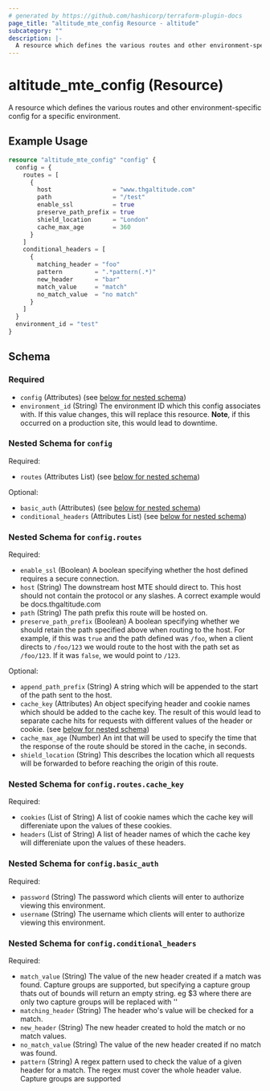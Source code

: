 ```yaml
---
# generated by https://github.com/hashicorp/terraform-plugin-docs
page_title: "altitude_mte_config Resource - altitude"
subcategory: ""
description: |-
  A resource which defines the various routes and other environment-specific config for a specific environment.
---
```


# altitude_mte_config (Resource)

A resource which defines the various routes and other environment-specific config for a specific environment.

## Example Usage

```terraform
resource "altitude_mte_config" "config" {
  config = {
    routes = [
      {
        host                 = "www.thgaltitude.com"
        path                 = "/test"
        enable_ssl           = true
        preserve_path_prefix = true
        shield_location      = "London"
        cache_max_age        = 360
      }
    ]
    conditional_headers = [
      {
        matching_header = "foo"
        pattern         = ".*pattern(.*)"
        new_header      = "bar"
        match_value     = "match"
        no_match_value  = "no match"
      }
    ]
  }
  environment_id = "test"
}
```

<!-- schema generated by tfplugindocs -->
## Schema

### Required

- `config` (Attributes) (see [below for nested schema](#nestedatt--config))
- `environment_id` (String) The environment ID which this config associates with. If this value changes, this will replace this resource. **Note**, if this occurred on a production site, this would lead to downtime.

<a id="nestedatt--config"></a>
### Nested Schema for `config`

Required:

- `routes` (Attributes List) (see [below for nested schema](#nestedatt--config--routes))

Optional:

- `basic_auth` (Attributes) (see [below for nested schema](#nestedatt--config--basic_auth))
- `conditional_headers` (Attributes List) (see [below for nested schema](#nestedatt--config--conditional_headers))

<a id="nestedatt--config--routes"></a>
### Nested Schema for `config.routes`

Required:

- `enable_ssl` (Boolean) A boolean specifying whether the host defined requires a secure connection.
- `host` (String) The downstream host MTE should direct to. This host should not contain the protocol or any slashes. A correct example would be docs.thgaltitude.com
- `path` (String) The path prefix this route will be hosted on.
- `preserve_path_prefix` (Boolean) A boolean specifying whether we should retain the path specified above when routing to the host. For example, if this was `true` and the path defined was `/foo`, when a client directs to `/foo/123` we would route to the host with the path set as `/foo/123`. If it was `false`, we would point to `/123`.

Optional:

- `append_path_prefix` (String) A string which will be appended to the start of the path sent to the host.
- `cache_key` (Attributes) An object specifying header and cookie names which should be added to the cache key. The result of this would lead to separate cache hits for requests with different values of the header or cookie. (see [below for nested schema](#nestedatt--config--routes--cache_key))
- `cache_max_age` (Number) An int that will be used to specify the time that the response of the route should be stored in the cache, in seconds.
- `shield_location` (String) This describes the location which all requests will be forwarded to before reaching the origin of this route.

<a id="nestedatt--config--routes--cache_key"></a>
### Nested Schema for `config.routes.cache_key`

Required:

- `cookies` (List of String) A list of cookie names which the cache key will differeniate upon the values of these cookies.
- `headers` (List of String) A list of header names of which the cache key will differeniate upon the values of these headers.



<a id="nestedatt--config--basic_auth"></a>
### Nested Schema for `config.basic_auth`

Required:

- `password` (String) The password which clients will enter to authorize viewing this environment.
- `username` (String) The username which clients will enter to authorize viewing this environment.


<a id="nestedatt--config--conditional_headers"></a>
### Nested Schema for `config.conditional_headers`

Required:

- `match_value` (String) The value of the new header created if a match was found. Capture groups are supported, but specifying a capture group thats out of bounds will return an empty string. eg $3 where there are only two capture groups will be replaced with ''
- `matching_header` (String) The header who's value will be checked for a match.
- `new_header` (String) The new header created to hold the match or no match values.
- `no_match_value` (String) The value of the new header created if no match was found.
- `pattern` (String) A regex pattern used to check the value of a given header for a match. The regex must cover the whole header value. Capture groups are supported
